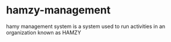 # hamzy-management
hamy management system is a system used to run activities in an organization known as HAMZY
